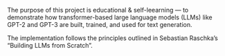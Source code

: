 The purpose of this project is educational & self-leearning — to demonstrate how transformer-based large language models (LLMs) like GPT-2 and GPT-3 are built, trained, and used for text generation.

The implementation follows the principles outlined in Sebastian Raschka’s “Building LLMs from Scratch”.
